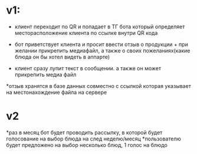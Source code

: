 # v1:
* клиент переходит по QR и попадает в ТГ бота который определяет        месторасположение клиента по ссылке внутри QR кода
* бот приветствует клиента и просит ввести отзыв о продукции + при желании прикрепить медиафайл, а также о своих пожеланиях(какие блюда он бы хотел видеть в аппарте)
 
* клиент  сразу лупит текст в сообщении. а также он может прикрепить медиа файл 

*отзыв хранятся в базе данных совместно с ссылкой которая указывает на местонахождение файла на сервере

# v2
*раз в месяц бот будет проводить рассылку, в которой будет голосование на выбор блюда на след неделю/месяц
*пользователю будет предложено на выбор несколько блюд, 1 голос на блюдо

